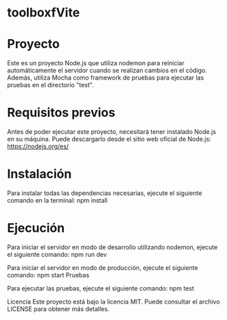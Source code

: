 # toolboxfVite

# Proyecto

Este es un proyecto Node.js que utiliza nodemon para reiniciar automáticamente el servidor cuando se realizan cambios en el código. Además, utiliza Mocha como framework de pruebas para ejecutar las pruebas en el directorio "test".

# Requisitos previos

Antes de poder ejecutar este proyecto, necesitará tener instalado Node.js en su máquina. Puede descargarlo desde el sitio web oficial de Node.js: https://nodejs.org/es/

# Instalación

Para instalar todas las dependencias necesarias, ejecute el siguiente comando en la terminal:
npm install

# Ejecución

Para iniciar el servidor en modo de desarrollo utilizando nodemon, ejecute el siguiente comando:
npm run dev

Para iniciar el servidor en modo de producción, ejecute el siguiente comando:
npm start
Pruebas

Para ejecutar las pruebas, ejecute el siguiente comando:
npm test

Licencia
Este proyecto está bajo la licencia MIT. Puede consultar el archivo LICENSE para obtener más detalles.
